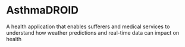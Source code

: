 # AsthmaDROID
A health application that enables sufferers and medical services to understand how weather predictions and real-time data can impact on health
